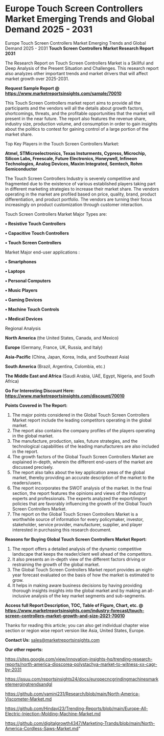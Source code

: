 # Europe Touch Screen Controllers Market Emerging Trends and Global Demand 2025 - 2031
Europe Touch Screen Controllers Market Emerging Trends and Global Demand 2025 - 2031
<strong>Touch Screen Controllers Market Research Report 2031</strong>

The Research Report on Touch Screen Controllers Market is a Skillful and Deep Analysis of the Present Situation and Challenges. This research report also analyzes other important trends and market drivers that will affect market growth over 2025-2031.

<strong>Request Sample Report @ <a href=https://www.marketreportsinsights.com/sample/70010>https://www.marketreportsinsights.com/sample/70010</a></strong>

This Touch Screen Controllers market report aims to provide all the participants and the vendors will all the details about growth factors, shortcomings, threats, and the profitable opportunities that the market will present in the near future. The report also features the revenue share, industry size, production volume, and consumption in order to gain insights about the politics to contest for gaining control of a large portion of the market share.

Top Key Players in the Touch Screen Controllers Market:

<strong>Atmel, STMicroelectronics, Texas Insturments, Cypress, Microchip, Silicon Labs, Freescale, Future Electronics, Honeywell, Infineon Technologies, Analog Devices, Maxim Integrated, Semtech, Rohm Semiconductor</strong>

The Touch Screen Controllers Industry is severely competitive and fragmented due to the existence of various established players taking part in different marketing strategies to increase their market share. The vendors operating in the market are profiled based on price, quality, brand, product differentiation, and product portfolio. The vendors are turning their focus increasingly on product customization through customer interaction.

Touch Screen Controllers Market Major Types are:

<strong>• Resistive Touch Controllers

• Capacitive Touch Controllers

• Touch Screen Controllers</strong>

Market Major end-user applications :

<strong>• Smartphones

• Laptops

• Personal Computers

• Music Players

• Gaming Devices

• Machine Touch Controls

• Medical Devices</strong>

Regional Analysis

</u><strong><b>North America</b></strong> (the United States, Canada, and Mexico)

<strong><b>Europe </b></strong>(Germany, France, UK, Russia, and Italy)

<strong><b>Asia-Pacific</b></strong> (China, Japan, Korea, India, and Southeast Asia)

<strong><b>South America</b></strong> (Brazil, Argentina, Colombia, etc.)

<strong><b>The Middle East and Africa</b></strong> (Saudi Arabia, UAE, Egypt, Nigeria, and South Africa)

<strong>Go For Interesting Discount Here: <a href=https://www.marketreportsinsights.com/discount/70010>https://www.marketreportsinsights.com/discount/70010</a></strong>

<strong>Points Covered in The Report:</strong>
<ol>
  <li>The major points considered in the Global Touch Screen Controllers Market report include the leading competitors operating in the global market.</li>
  <li>The report also contains the company profiles of the players operating in the global market.</li>
  <li>The manufacture, production, sales, future strategies, and the technological capabilities of the leading manufacturers are also included in the report.</li>
  <li>The growth factors of the Global Touch Screen Controllers Market are explained in-depth, wherein the different end-users of the market are discussed precisely.</li>
  <li>The report also talks about the key application areas of the global market, thereby providing an accurate description of the market to the readers/users.</li>
  <li>The report incorporates the SWOT analysis of the market. In the final section, the report features the opinions and views of the industry experts and professionals. The experts analyzed the export/import policies that are favorably influencing the growth of the Global Touch Screen Controllers Market.</li>
  <li>The report on the Global Touch Screen Controllers Market is a worthwhile source of information for every policymaker, investor, stakeholder, service provider, manufacturer, supplier, and player interested in purchasing this research document.</li>
</ol>
<strong>Reasons for Buying Global Touch Screen Controllers Market Report:</strong>

<ol>
  <li>The report offers a detailed analysis of the dynamic competitive landscape that keeps the reader/client well ahead of the competitors.</li>
  <li>It also presents an in-depth view of the different factors driving or restraining the growth of the global market.</li>
  <li>The Global Touch Screen Controllers Market report provides an eight-year forecast evaluated on the basis of how the market is estimated to grow.</li>
  <li>It helps in making aware business decisions by having providing thorough insights insights into the global market and by making an all-inclusive analysis of the key market segments and sub-segments.</li>
</ol>
<strong>Access full Report Description, TOC, Table of Figure, Chart, etc. @ <a href=https://www.marketreportsinsights.com/industry-forecast/touch-screen-controllers-market-growth-and-size-2021-70010>https://www.marketreportsinsights.com/industry-forecast/touch-screen-controllers-market-growth-and-size-2021-70010</a></strong>


Thanks for reading this article; you can also get individual chapter wise section or region wise report version like Asia, United States, Europe.

<strong>Contact Us:</strong>
sales@marketreportsinsights.com

<strong>Our other reports:</strong>

<a href=https://sites.google.com/view/innovation-insights-hq/trending-research-reports/north-america-dioscorea-polystachya-market-to-witness-xx-cagr-by-2031>https://sites.google.com/view/innovation-insights-hq/trending-research-reports/north-america-dioscorea-polystachya-market-to-witness-xx-cagr-by-2031</a>

<a href=https://issuu.com/reportsinsights24/docs/europecncgrindingmachinesmarketemergingtrendsandgl>https://issuu.com/reportsinsights24/docs/europecncgrindingmachinesmarketemergingtrendsandgl</a>

<a href=https://github.com/yamini231/Research/blob/main/North-America-Viscometer-Market.md>https://github.com/yamini231/Research/blob/main/North-America-Viscometer-Market.md</a>

<a href=https://github.com/Hindavi23/Trending-Reports/blob/main/Europe-All-Electric-Injection-Molding-Machine-Market.md>https://github.com/Hindavi23/Trending-Reports/blob/main/Europe-All-Electric-Injection-Molding-Machine-Market.md</a>

<a href=https://github.com/digitalgrowth4347/Marketing-Trands/blob/main/North-America-Cordless-Saws-Market.md>https://github.com/digitalgrowth4347/Marketing-Trands/blob/main/North-America-Cordless-Saws-Market.md</a>"
